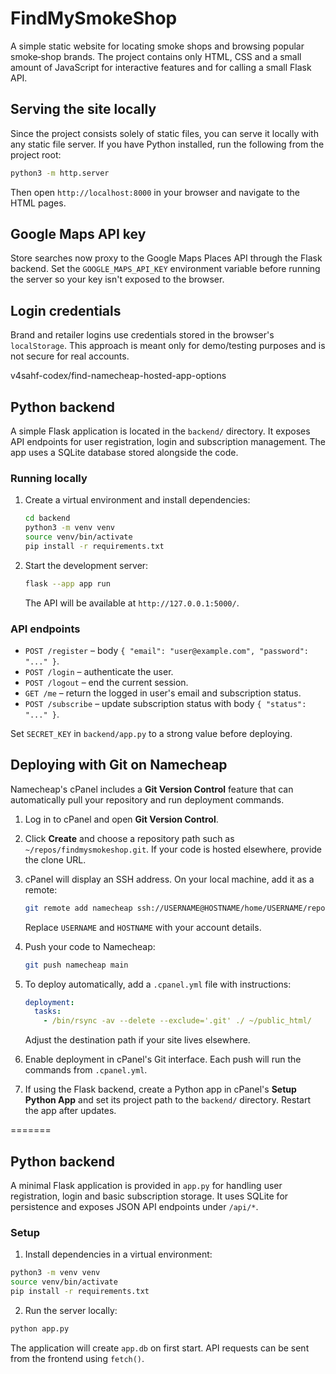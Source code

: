 # FindMySmokeShop

A simple static website for locating smoke shops and browsing popular smoke‑shop brands. The project contains only HTML, CSS and a small amount of JavaScript for interactive features and for calling a small Flask API.

## Serving the site locally

Since the project consists solely of static files, you can serve it locally with any static file server. If you have Python installed, run the following from the project root:

```bash
python3 -m http.server
```

Then open `http://localhost:8000` in your browser and navigate to the HTML pages.

## Google Maps API key

Store searches now proxy to the Google Maps Places API through the Flask backend. Set the `GOOGLE_MAPS_API_KEY` environment variable before running the server so your key isn't exposed to the browser.

## Login credentials

Brand and retailer logins use credentials stored in the browser's
`localStorage`. This approach is meant only for demo/testing purposes and is
not secure for real accounts.


v4sahf-codex/find-namecheap-hosted-app-options

## Python backend

A simple Flask application is located in the `backend/` directory. It exposes API
endpoints for user registration, login and subscription management. The app uses
a SQLite database stored alongside the code.

### Running locally

1. Create a virtual environment and install dependencies:

   ```bash
   cd backend
   python3 -m venv venv
   source venv/bin/activate
   pip install -r requirements.txt
   ```

2. Start the development server:

   ```bash
   flask --app app run
   ```

   The API will be available at `http://127.0.0.1:5000/`.

### API endpoints

- `POST /register` – body `{ "email": "user@example.com", "password": "..." }`.
- `POST /login` – authenticate the user.
- `POST /logout` – end the current session.
- `GET /me` – return the logged in user's email and subscription status.
- `POST /subscribe` – update subscription status with body `{ "status": "..." }`.

Set `SECRET_KEY` in `backend/app.py` to a strong value before deploying.

## Deploying with Git on Namecheap

Namecheap's cPanel includes a **Git Version Control** feature that can automatically pull your repository and run deployment commands.

1. Log in to cPanel and open **Git Version Control**.
2. Click **Create** and choose a repository path such as `~/repos/findmysmokeshop.git`. If your code is hosted elsewhere, provide the clone URL.
3. cPanel will display an SSH address. On your local machine, add it as a remote:

   ```bash
   git remote add namecheap ssh://USERNAME@HOSTNAME/home/USERNAME/repos/findmysmokeshop.git
   ```

   Replace `USERNAME` and `HOSTNAME` with your account details.

4. Push your code to Namecheap:

   ```bash
   git push namecheap main
   ```

5. To deploy automatically, add a `.cpanel.yml` file with instructions:

   ```yaml
   deployment:
     tasks:
       - /bin/rsync -av --delete --exclude='.git' ./ ~/public_html/
   ```

   Adjust the destination path if your site lives elsewhere.

6. Enable deployment in cPanel's Git interface. Each push will run the commands from `.cpanel.yml`.

7. If using the Flask backend, create a Python app in cPanel's **Setup Python App** and set its project path to the `backend/` directory. Restart the app after updates.

=======
## Python backend

A minimal Flask application is provided in `app.py` for handling user registration, login and basic subscription storage. It uses SQLite for persistence and exposes JSON API endpoints under `/api/*`.

### Setup

1. Install dependencies in a virtual environment:

```bash
python3 -m venv venv
source venv/bin/activate
pip install -r requirements.txt
```

2. Run the server locally:

```bash
python app.py
```

The application will create `app.db` on first start. API requests can be sent from the frontend using `fetch()`.

